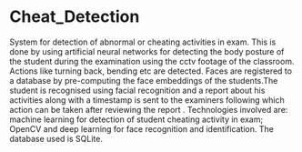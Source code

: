 # Cheat_Detection
System for detection of abnormal or cheating activities in exam. This is done by using artificial neural networks for detecting the body posture of the student during the examination using the cctv footage of the classroom. Actions like turning back, bending etc are detected. Faces are registered to a database by pre-computing the face embeddings of the students.The student is recognised using facial recognition and a report about his activities along with a timestamp is sent to the examiners following which action can be taken after reviewing the report . Technologies involved are: machine learning for detection of student cheating activity in exam; OpenCV and deep learning for face recognition and identification. The database used is SQLite.
